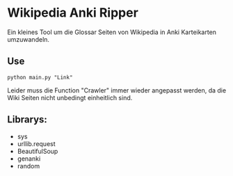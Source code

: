 # Wikipedia Anki Ripper

Ein kleines Tool um die Glossar Seiten von Wikipedia in Anki Karteikarten umzuwandeln. 

## Use
```
python main.py "Link"
```

Leider muss die Function "Crawler" immer wieder angepasst werden, da die Wiki Seiten nicht unbedingt einheitlich sind. 

## Librarys:
- sys
- urllib.request
- BeautifulSoup
- genanki
- random